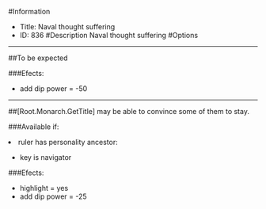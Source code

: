 #Information
 - Title: Naval thought suffering
 - ID: 836
#Description
Naval thought suffering
#Options

___
##To be expected

###Efects:<ul><li>add dip power = -50</li></ul>

___
##[Root.Monarch.GetTitle] may be able to convince some of them to stay.

###Available if:
<li>ruler has personality ancestor:</li><ul><li>key is navigator</li></ul>

###Efects:<ul><li>highlight = yes</li><li>add dip power = -25</li></ul>
